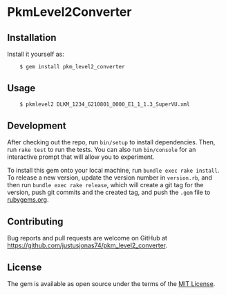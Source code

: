 # PkmLevel2Converter

## Installation

Install it yourself as:
```bash
    $ gem install pkm_level2_converter
``` 

## Usage
```bash
    $ pkmlevel2 DLKM_1234_G210801_0000_E1_1_1.3_SuperVU.xml
```

## Development

After checking out the repo, run `bin/setup` to install dependencies. Then, run `rake test` to run the tests. You can also run `bin/console` for an interactive prompt that will allow you to experiment.

To install this gem onto your local machine, run `bundle exec rake install`. To release a new version, update the version number in `version.rb`, and then run `bundle exec rake release`, which will create a git tag for the version, push git commits and the created tag, and push the `.gem` file to [rubygems.org](https://rubygems.org).

## Contributing

Bug reports and pull requests are welcome on GitHub at https://github.com/justusjonas74/pkm_level2_converter.

## License

The gem is available as open source under the terms of the [MIT License](https://opensource.org/licenses/MIT).
